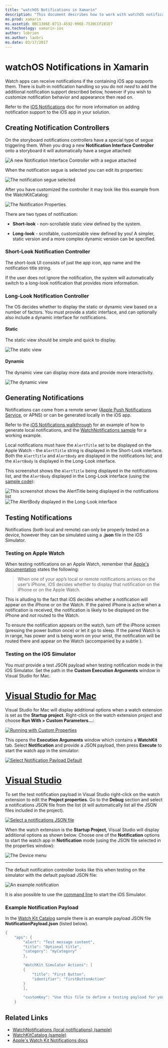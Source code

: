 ```yaml
---
title: "watchOS Notifications in Xamarin"
description: "This document describes how to work with watchOS notifications in Xamarin. It discusses creating notification controllers, generating notifications, and testing notifications."
ms.prod: xamarin
ms.assetid: 0BC1306E-0713-4592-996E-7530CCF281E7
ms.technology: xamarin-ios
author: lobrien
ms.author: laobri
ms.date: 03/17/2017
---
```


# watchOS Notifications in Xamarin

Watch apps can receive notifications if the containing
	iOS app supports them. There is built-in notification handling
	so you do not *need* to add the additional notification
	support described below, however if you wish to customize
	notification behavior and appearance then read on.

Refer to the [iOS Notifications](~/ios/platform/user-notifications/deprecated/index.md)
	doc for more information on adding notification support
	to the iOS app in your solution.

## Creating Notification Controllers

On the storyboard notifications controllers have a
	special type of segue triggering them. When you drag
	a new **Notification Interface Controller** onto a
	storyboard it will automatically have a segue attached:

![](notifications-images/notification-storyboard1.png "A new Notification Interface Controller with a segue attached")

When the notification segue is selected you can edit
	its properties:

![](notifications-images/notification-storyboard2.png "The notification segue selected")

After you have customized the controller it may look like
	this example from the WatchKitCatalog:

![](notifications-images/notifications-segue.png "The Notification Properties")


There are two types of notification:

- **Short-look** - non-scrollable static view
	defined by the system.

- **Long-look** - scrollable, customizable view
	defined by you! A simpler, static version and
	a more complex dynamic version can be specified.

### Short-Look Notification Controller

The short-look UI consists of just the app icon,
	app name and the notification title string.

If the user does not ignore the notification,
	the system will automatically switch to
	a long-look notification that provides
	more information.


### Long-Look Notification Controller

The OS decides whether to display the static or dynamic
	view based on a number of factors. You must provide
	a static interface, and can optionally also include
	a dynamic interface for notifications.

#### Static

The static view should be simple and quick to display.

![](notifications-images/notification-static.png "The static view")

#### Dynamic

The dynamic view can display more data and provide
	more interactivity.

![](notifications-images/notification-dynamic.png "The dynamic view")


## Generating Notifications

Notifications can come from a remote server ([Apple Push Notifications Service](https://developer.apple.com/library/ios/documentation/NetworkingInternet/Conceptual/RemoteNotificationsPG/Chapters/ApplePushService.html), or APNS)
	or can be generated locally in the iOS app.

Refer to the [iOS Notifications walkthrough](~/ios/platform/user-notifications/deprecated/local-notifications-in-ios-walkthrough.md) for an example of how to generate
	local notifications, and the [WatchNotifications sample](https://docs.microsoft.com/samples/xamarin/ios-samples/watchkit-watchnotifications) for a working example.

Local notifications must have the `AlertTitle` set to be displayed on the Apple Watch -
	the `AlertTitle` string is displayed in the Short-Look interface. Both the `AlertTitle`
	and `AlertBody` are displayed in the notifications list; and the `AlertBody` is displayed
	in the Long-Look interface.

This screenshot shows the `AlertTitle` being displayed in the notifications list, and the
 	`AlertBody` displayed in the Long-Look interface (using the [sample code](https://docs.microsoft.com/samples/xamarin/ios-samples/watchkit-watchnotifications)):

![](notifications-images/watch-notificationslist-sml.png "This screenshot shows the AlertTitle being displayed in the notifications list") ![](notifications-images/watch-notificationcontroller-sml.png "The AlertBody displayed in the Long-Look interface")

## Testing Notifications

Notifications (both local and remote) can only be properly tested on a device,
	however they can be simulated using a **.json** file in the iOS Simulator.

### Testing on Apple Watch

When testing notifications on an Apple Watch, remember that [Apple's documentation](https://developer.apple.com/library/ios/documentation/General/Conceptual/WatchKitProgrammingGuide/BasicSupport.html) states the following:

> When one of your app’s local or remote notifications arrives on the user’s iPhone, iOS decides whether to display that notification on the iPhone or on the Apple Watch.

This is alluding to the fact that iOS decides whether a notification will
	appear on the iPhone or on the Watch. If the paired iPhone is active when
	a notification is received, the notification is likely to be displayed on the
	iPhone and *not* routed to the Watch.

To ensure the notification appears on the watch, turn off the iPhone screen
	(pressing the power button once) or let it go to sleep. If the paired Watch
	is in range, has power and is being worn on your wrist, the notification will
	be routed there and appear on the Watch (accompanied by a subtle ).

### Testing on the iOS Simulator

You *must* provide a test JSON payload when
	testing notification mode in the iOS Simulator. Set the path in the
	**Custom Execution Arguments** window in Visual Studio for Mac.

# [Visual Studio for Mac](#tab/macos)

Visual Studio for Mac will display additional options when a
	watch extension is set as the **Startup project**.
	Right-click on the watch extension project and choose
	**Run With > Custom Parameters...**:
	
[![](notifications-images/runwith-customparams-sml.png "Running with Custom Properties")](notifications-images/runwith-customparams.png#lightbox)
	
This opens the **Execution Arguments** window which contains a **WatchKit**
	tab. Select **Notification** and provide a JSON
	payload, then press **Execute** to start the watch app in the simulator:
	
[![](notifications-images/runwith-execargs-sml.png "Select Notification Payload Default")](notifications-images/runwith-execargs.png#lightbox)

# [Visual Studio](#tab/windows)

To set the test notification payload in Visual Studio
 	right-click on the watch extension to edit
	the **Project properties**. Go to the **Debug**
	section and select a notifications JSON file from
	the list (it will automatically list all the JSON
	files included in the project).
	
[![](notifications-images/runwith-execargs-sml-vs.png "Select a notifications JSON file")](notifications-images/runwith-execargs-vs.png#lightbox)

When the watch extension is the **Startup Project**,
	Visual Studio will display additional options
	as shown below. Choose one of the **Notification**
	options to start the watch app in **Notification** mode
	(using the JSON file selected in the properties window):
	
![](notifications-images/runwith-vs.png "The Device menu")

-----

The default notification controller looks like this
	when testing on the simulator with the default
	payload JSON file:

![](notifications-images/notification-debug-sml.png "An example notification")

It is also possible to use the
	[command line](~/ios/watchos/troubleshooting.md#command_line)
	to start the iOS Simulator.

### Example Notification Payload

In the [Watch Kit Catalog](https://docs.microsoft.com/samples/xamarin/ios-samples/watchos-watchkitcatalog) sample
	there is an example payload JSON file **NotificationPayload.json**
	(listed below).

```csharp
{
	"aps": {
		"alert": "Test message content",
		"title": "Optional title",
		"category": "myCategory"
		},

		"WatchKit Simulator Actions": [
		{
			"title": "First Button",
			"identifier": "firstButtonAction"
		}
		],

		"customKey": "Use this file to define a testing payload for your notifications. The aps dictionary specifies the category, alert text and title. The WatchKit Simulator Actions array can provide info for one or more action buttons in addition to the standard Dismiss button. Any other top level keys are custom payload. If you have multiple such JSON files in your project, you'll be able to choose between them in when selecting to debug the notification interface of your Watch App."
	}
```



## Related Links

- [WatchNotifications (local notifications) (sample)](https://docs.microsoft.com/samples/xamarin/ios-samples/watchkit-watchnotifications)
- [WatchKitCatalog (sample)](https://docs.microsoft.com/samples/xamarin/ios-samples/watchos-watchkitcatalog)
- [Apple's Watch Kit Notifications docs](https://developer.apple.com/library/ios/documentation/General/Conceptual/WatchKitProgrammingGuide/BasicSupport.html)
